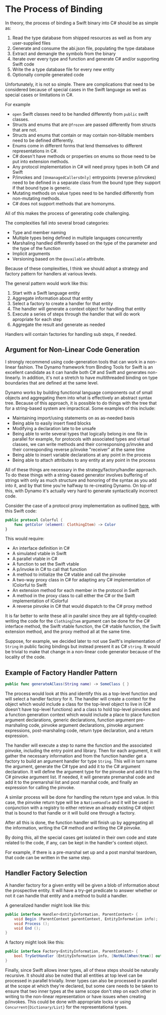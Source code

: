# The Process of Binding

In theory, the process of binding a Swift binary into C# should be as simple as:

1. Read the type database from shipped resources as well as from any user-supplied files
2. Generate and consume the abi.json file, populating the type database
3. Extract and demangle the symbols from the binary
4. Iterate over every type and function and generate C# and/or supporting Swift code
5. Write the a type database file for every new entity
6. Optionally compile generated code

Unfortunately, it is not so simple. There are complications that need to be considered because of special cases in the Swift language as well as special cases or limitations in C#.

For example
- `open` Swift classes need to be handled differently from `public` swift classes.
- Structs and enums that are `@frozen` are passed differently from structs that are not. 
- Structs and enums that contain or may contain non-blitable members need to be defined differently.
- Enums come in different forms that lend themselves to different representations in C#.
- C# doesn't have methods or properties on enums so those need to be put into extension methods.
- Any protocol implementation in C# will need proxy types in both C# and Swift
- P/invokes and `[UnmanagedCallersOnly]` entrypoints (reverse p/invokes) need to be defined in a separate class from the bound type they support if that bound type is generic.
- Mutating methods on value types need to be handled differently from non-mutating methods.
- C# does not support methods that are homonyms.

All of this makes the process of generating code challenging.

The complexities fall into several broad categories:
- Type and member naming
- Multiple types being defined in multiple languages concurrently
- Marshaling handled differently based on the type of the parameter and the type of the function
- Implicit arguments
- Versioning based on the `@available` attribute.

Because of these complexities, I think we should adopt a strategy and factory pattern for handlers at various levels.

The general pattern would work like this:
1. Start with a Swift language entity
2. Aggregate information about that entity
3. Select a factory to create a handler for that entity
4. The handler will generate a context object for handling that entity
5. Execute a series of steps through the handler that will do work apropriate for each step
6. Aggregate the result and generate as needed

Handlers will contain factories for handling sub steps, if needed.

## Argument for Non-Linear Code Generation

I strongly recommend using code-generation tools that can work in a non-linear fashion. The Dynamo framework from Binding Tools for Swift is an excellent candidate as it can handle both C# and Swift and generates non-linearly. In addition, it's not a stretch to have multithreaded binding on type boundaries that are defined at the same level.

Dynamo works by building functional language components out of small objects and aggregating them into what is effectively an abstract syntax tree. Because of this approach, it is possible to do things with the tree that for a string-based system are impractical. Some examples of this include:
- Maintaining import/using statements on as as-needed basis
- Being able to easily insert fixed blocks
- Modifying a declaration late to be unsafe
- Being able to write several types that logically belong in one file in parallel for example, for protocols with associated types and virtual classes, we can write methods and their corresponsing p/invoke and their corresponding reverse p/invoke "receiver" at the same time
- Being able to insert variable declarations at any point in the process
- Being able to attach attributes to any entity at any point in the process

All of these things are necessary in the strategy/factory/handler approach.  To do these things with a string-based generator involves buffering of strings with only as much structure and honoring of the syntax as you add into it, and by that time you're halfway to re-creating Dynamo. On top of this, with Dynamo it's actually very hard to generate syntactically incorrect code.

Consider the case of a protocol proxy implementation as outlined [here](binding-protocols.md), with this Swift code:
```swift
public protocol Colorful {
    func getColor (element: ClothingItem) -> Color
}
```

This would require:
- An interface definition in C#
- A simulated vtable in Swift
- A parallel vtable in C#
- A function to set the Swift vtable
- A p/invoke in C# to call that function
- A method to initialize the C# vtable and call the pinvoke
- A two-way proxy class in C# for adapting any C# implementation of IColorful to Swift
- An extension method for each member in the protocol in Swift
- A method in the proxy class to call either the C# or the Swift implementation of IColorful
- A reverse pinvoke in C# that would dispatch to the C# proxy method

It is far better to write these all in parallel since they are all tightly-coupled: writing the code for the `ClothingItem` argument can be done for the C# interface method, the Swift vtable function, the C# vtable function, the Swift extension method, and the proxy method all at the same time.

Suppose, for example, we decided later to not use Swift's implementation of `String` in public facing bindings but instead present it as C# `string`. It would be trivial to make that change in a non-linear code generator because of the locality of the code.

## Example of Factory Handler Pattern

```Swift
public func generateAClass(String name) -> SomeClass { }
```
The process would look at this and identify this as a top-level function and will select a handler factory for it.
The handler will create a context for the object which would include a class for the top-level object to live in (C# doesn't have top-level functions) and a class to hold top-level pinvokes and a function generation context which would include a place to place function argument declarations, generic declarations, function argument pre-marshaling code, pinvoke argument declarations, pinvoke argument expressions, post-marshaling code, return type declaration, and a return expression. 

The handler will execute a step to name the function and the associated pinvoke, including the entry point and library.
Then for each argument, it will gather the necessary information and from the function handler get a factory to build an argument handler for type `String`. This will in turn name the argument, generate the C# type and add it to the C# argument declaration. It will define the argument type for the pinvoke and add it to the C# pinvoke argument list. If needed, it will generate premarshal code and add it to the premarshal list and post marshal code, and finally an expression for calling the pinvoke.

A similar process will be done for handling the return type and value. In this case, the pinvoke return type will be a `NativeHandle` and it will be used in conjunction with a registry to either retrieve an already existing C# object that is bound to that handle or it will build one through a factory.

After all this is done, the function handler will finish up by aggregating all the information, writing the C# method and writing the C# pinvoke.

By doing this, all the special cases get isolated in their own code and state related to the code, if any, can be kept in the handler's context object.

For example, if there is a pre-marshal set up and a post marshal teardown, that code can be written in the same step.

## Handler Factory Selection

A handler factory for a given entity will be given a blob of information about the prospective entity. It will have a try-get predicate to answer whether or not it can handle that entity and a method to build a handler.

A generalized handler might look like this:

```csharp
public interface Handler<EntityInformation, ParentContext> {
    void Begin (ParentContext parentContext, EntityInformation info);
    void Process ();
    void End ();
}
```

A factory might look like this:
```csharp
public interface Factory<EntityInformation, ParentContext> {
    bool TryGetHandler (EntityInformation info, [NotNullWhen(true)] out Handler<EntityInformation, ParentContext>? handler);
}
```

Finally, since Swift allows inner types, all of these steps should be naturally recursive.
It should also be noted that all entities at top level can be processed in parallel trivially. Inner types can also be processed in parallel at the scope at which they're declared, but some care needs to be taken to ensure that two inner types at the same scope don't step on each other in writing to the non-linear representation or have issues when creating p/invokes. This could be done with appropriate locks or using `Concurrent{Dictionary/List}` for the representational types.